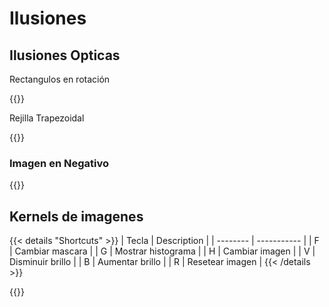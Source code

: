 # Ilusiones

## Ilusiones Opticas

Rectangulos en rotación

{{<p5-iframe ver="1.4.2" sketch="/sketches/rotating_rectangles.js" >}}

Rejilla Trapezoidal

{{<p5-iframe ver="1.4.2" sketch="/sketches/trapezoidal_grid.js" >}}

### Imagen en Negativo

{{<p5-iframe ver="1.4.2" sketch="/sketches/negative_illusion.js" >}}

## Kernels de imagenes

{{< details "Shortcuts" >}}
| Tecla | Description |
| -------- | ----------- |
| F | Cambiar mascara |
| G | Mostrar histograma |
| H | Cambiar imagen |
| V | Disminuir brillo |
| B | Aumentar brillo |
| R | Resetear imagen |
{{< /details >}}

{{<p5-iframe ver="1.4.2" sketch="/sketches/convolutions.js" >}}
